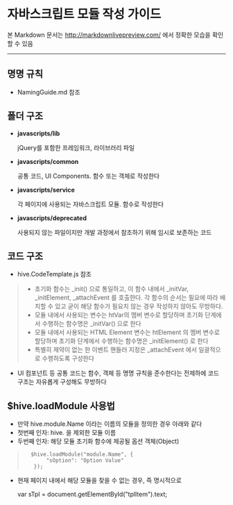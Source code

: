 # 자바스크립트 모듈 작성 가이드

본 Markdown 문서는 http://markdownlivepreview.com/ 에서 정확한 모습을 확인할 수 있음

----
## 명명 규칙

* NamingGuide.md 참조

## 폴더 구조
* __javascripts/lib__

    jQuery를 포함한 프레임워크, 라이브러리 파일

* __javascripts/common__

    공통 코드, UI Components.
    함수 또는 객체로 작성한다

* __javascripts/service__

    각 페이지에 사용되는 자바스크립트 모듈.
    함수로 작성한다

* __javascripts/deprecated__

    사용되지 않는 파일이지만 개발 과정에서 참조하기 위해 임시로 보존하는 코드

## 코드 구조
* hive.CodeTemplate.js 참조

>    * 초기화 함수는 \_init() 으로 통일하고, 이 함수 내에서 \_initVar, \_initElement, \_attachEvent 를 호출한다.
>        각 함수의 순서는 필요에 따라 배치할 수 있고 굳이 해당 함수가 필요치 않는 경우 작성하지 않아도 무방하다.
>    * 모듈 내에서 사용되는 변수는 htVar의 멤버 변수로 할당하며 초기화 단계에서 수행하는 함수명은 \_initVar() 으로 한다
>    * 모듈 내에서 사용되는 HTML Element 변수는 htElement 의 멤버 변수로 할당하며 초기화 단계에서 수행하는 함수명은 \_initElement() 로 한다
>    * 특별히 제약이 없는 한 이벤트 핸들러 지정은 \_attachEvent 에서 일괄적으로 수행하도록 구성한다

* UI 컴포넌트 등 공통 코드는 함수, 객체 등 명명 규칙을 준수한다는 전제하에 코드 구조는 자유롭게 구성해도 무방하다


## $hive.loadModule 사용법
* 만약 hive.module.Name 이라는 이름의 모듈을 정의한 경우 아래와 같다
* 첫번째 인자: hive. 을 제외한 모듈 이름
* 두번째 인자: 해당 모듈 초기화 함수에 제공될 옵션 객체(Object)

>       $hive.loadModule("module.Name", {
>            "sOption": "Option Value"
>        });

* 현재 페이지 내에서 해당 모듈을 찾을 수 없는 경우, 즉 명시적으로 <script> 태그를 통해 포함하지 않은 경우
    자동으로 javascripts/service 에서 동적으로 자바스크립트 파일을 로딩하려 시도한다.
    이미 페이지 내에 <script> 태그를 이용해 포함한 경우에는 동적 로딩은 시도되지 않는다.
    동적 로딩을 시도하는 파일 경로는 javascripts/service/hive.(module.Name).js 이다.
* 자바스크립트 파일 로딩이 완료되어 모듈 코드를 사용할 수 있을 때 자동으로 초기화를 시도하며 내부적으로 수행되는 코드는 아래와 같다.
    이 중 htOption 변수는 $hive.loadModule() 의 두번째 인자와 동일하다

>        new hive.module.Name(htOption)

* $hive.loadModule()는 모듈 함수를 실행하는 역할만 한다. 별도의 인터페이스가 필요한 것은 아니기 때문에
    모듈 내부의 함수 구조가 모듈 로딩 자체에 영향을 주지는 않는다.

## 기타

* HTML 템플릿은 가능한 한 자바스크립트 파일 내에 포함하지 않는다
* HTML 템플릿 데이터는 정적 페이지내에 <script type="text/template"> 형태로 위치시키고 자바스크립트는 그 내용을 활용하는 형태로 작성한다

>    <script type="text/template" id="tplItem">
>        ${name} ${email}
>    </script>
>
>    var sTpl = document.getElementById("tplItem").text;
